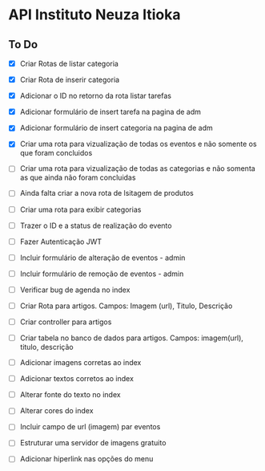 # API Instituto Neuza Itioka
 
## To Do
- [x] Criar Rotas de listar categoria
- [x] Criar Rota de inserir categoria
- [x] Adicionar o ID no retorno da rota listar tarefas
- [x] Adicionar formulário de insert tarefa na pagina de adm
- [x] Adicionar formulário de insert categoria na pagina de adm
- [x] Criar uma rota para vizualização de todas os eventos e não somente os que foram concluidos
- [ ] Criar uma rota para vizualização de todas as categorias e não somenta as que ainda não foram concluidas
- [ ] Ainda falta criar a nova rota de lsitagem de produtos
- [ ] Criar uma rota para exibir categorias
- [ ] Trazer o ID e a status de realização do evento
- [ ] Fazer Autenticação JWT
- [ ] Incluir formulário de alteração de eventos - admin
- [ ] Incluir formulário de remoção de eventos - admin
- [ ] Verificar bug de agenda no index
- [ ] Criar Rota para artigos. Campos: Imagem (url), Titulo, Descrição 
- [ ] Criar controller para artigos
- [ ] Criar tabela no banco de dados para artigos. Campos: imagem(url), titulo, descrição 
- [ ] Adicionar imagens corretas ao index
- [ ] Adicionar textos corretos ao index
- [ ] Alterar fonte do texto no index
- [ ] Alterar cores do index
- [ ] Incluir campo de url (imagem) par eventos
- [ ] Estruturar uma servidor de imagens gratuito 
- [ ] Adicionar hiperlink nas opções do menu


